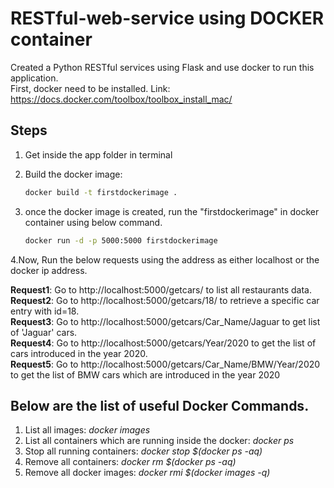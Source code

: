 # RESTful-web-service using DOCKER container

Created a Python RESTful services using Flask and use docker to run this application.                              
First, docker need to be installed. Link: https://docs.docker.com/toolbox/toolbox_install_mac/                  

## Steps
1. Get inside the app folder in terminal                          
2. Build the docker image:                                           

      ```bash
      docker build -t firstdockerimage .
      ```
3. once the docker image is created, run the "firstdockerimage" in docker container using below command.
                                                            
      ```bash
      docker run -d -p 5000:5000 firstdockerimage
      ```
4.Now, Run the below requests using the address as either localhost or the docker ip address.
                   
  **Request1**: Go to http://localhost:5000/getcars/  to list all restaurants data.                               
  **Request2**: Go to http://localhost:5000/getcars/18/ to retrieve a specific car entry with id=18.         
  **Request3**: Go to http://localhost:5000/getcars/Car_Name/Jaguar to get list of 'Jaguar' cars.                             
  **Request4**: Go to http://localhost:5000/getcars/Year/2020 to get the list of cars introduced in the year 2020.    
  **Request5**: Go to http://localhost:5000/getcars/Car_Name/BMW/Year/2020 to get the list of BMW cars which are introduced in the year 2020 

## Below are the list of useful Docker Commands. 
1. List all images: *docker images*
2. List all containers which are running inside the docker: *docker ps*
3. Stop all running containers: *docker stop $(docker ps -aq)*
4. Remove all containers: *docker rm $(docker ps -aq)*                    
5. Remove all docker images: *docker rmi $(docker images -q)*
